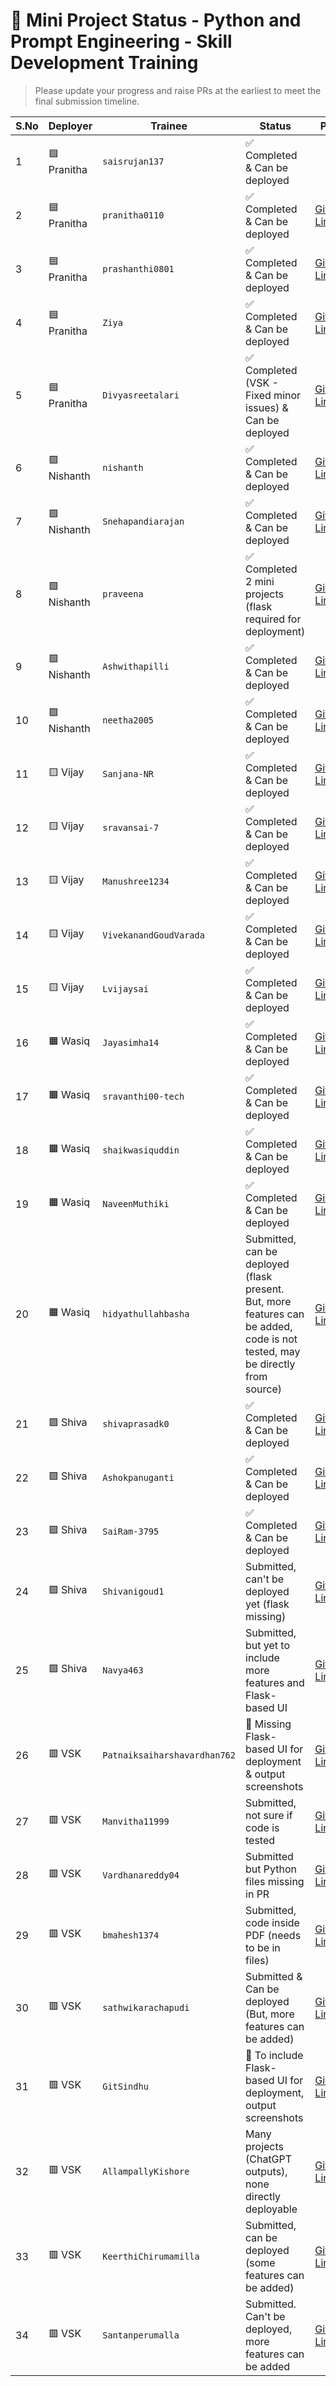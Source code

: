 # 🌟 Mini Project Status - Python and Prompt Engineering - Skill Development Training

> Please update your progress and raise PRs at the earliest to meet the final submission timeline.

| **S.No** | **Deployer** | **Trainee**                  | **Status**                                                                                                                   | **Path**                                                                                                                                                                                                      |
| ------- | ------------ | ---------------------------- | ---------------------------------------------------------------------------------------------------------------------------- | ------------------------------------------------------------------------------------------------------------------------------------------------------------------------------------------------------------- |
| 1  | 🟦 Pranitha  | `saisrujan137`               | ✅ Completed & Can be deployed                                                                                                |                                                                                                                                                                                                               |
| 2  | 🟦 Pranitha  | `pranitha0110`               | ✅ Completed & Can be deployed                                                                                                | [GitHub Link](https://github.com/saikrishnavadali05/SSSSO-RR-District-Skill-Development-Training/tree/master/may_2025_contributions/)                                                                         |
| 3  | 🟦 Pranitha  | `prashanthi0801`             | ✅ Completed & Can be deployed                                                                                                | [GitHub Link](https://github.com/saikrishnavadali05/SSSSO-RR-District-Skill-Development-Training/tree/master/may_2025_contributions/)                                                                         |
| 4  | 🟦 Pranitha  | `Ziya`                       | ✅ Completed & Can be deployed                                                                                                | [GitHub Link](https://github.com/saikrishnavadali05/SSSSO-RR-District-Skill-Development-Training/tree/master/may_2025_contributions/PY-F-127_Ziya_Samreen_submission/mini-project)                            |
| 5  | 🟦 Pranitha  | `Divyasreetalari`            | ✅ Completed (VSK - Fixed minor issues) & Can be deployed                                                                     | [GitHub Link](https://github.com/saikrishnavadali05/SSSSO-RR-District-Skill-Development-Training/tree/master/may_2025_contributions/PY-F-102_divyasreetalari_submission/triviaquiz_flask)                     |
| 6  | 🟩 Nishanth  | `nishanth`                   | ✅ Completed & Can be deployed                                                                                                | [GitHub Link](https://github.com/saikrishnavadali05/SSSSO-RR-District-Skill-Development-Training/tree/master/may_2025_contributions/PY-M-58_Nishanth_Thula_Submission/Mini_Project/typing_speed_tester_flask) |
| 7  | 🟩 Nishanth  | `Snehapandiarajan`           | ✅ Completed & Can be deployed                                                                                                | [GitHub Link](https://github.com/saikrishnavadali05/SSSSO-RR-District-Skill-Development-Training/tree/master/may_2025_contributions/)                                                                         |
| 8  | 🟩 Nishanth  | `praveena`                   | ✅ Completed 2 mini projects (flask required for deployment)                                                                  | [GitHub Link](https://github.com/saikrishnavadali05/SSSSO-RR-District-Skill-Development-Training/tree/master/may_2025_contributions/)                                                                         |
| 9  | 🟩 Nishanth  | `Ashwithapilli`              | ✅ Completed & Can be deployed                                                                                                | [GitHub Link](https://github.com/saikrishnavadali05/SSSSO-RR-District-Skill-Development-Training/tree/master/may_2025_contributions/)                                                                         |
| 10 | 🟩 Nishanth  | `neetha2005`                 | ✅ Completed & Can be deployed                                                                                                | [GitHub Link](https://github.com/saikrishnavadali05/SSSSO-RR-District-Skill-Development-Training/tree/master/may_2025_contributions/)                                                                         |
| 11 | 🟨 Vijay     | `Sanjana-NR`                 | ✅ Completed & Can be deployed                                                                                                | [GitHub Link](https://github.com/saikrishnavadali05/SSSSO-RR-District-Skill-Development-Training/tree/master/may_2025_contributions/)                                                                         |
| 12 | 🟨 Vijay     | `sravansai-7`                | ✅ Completed & Can be deployed                                                                                                | [GitHub Link](https://github.com/saikrishnavadali05/SSSSO-RR-District-Skill-Development-Training/tree/master/may_2025_contributions/)                                                                         |
| 13 | 🟨 Vijay     | `Manushree1234`              | ✅ Completed & Can be deployed                                                                                                | [GitHub Link](https://github.com/saikrishnavadali05/SSSSO-RR-District-Skill-Development-Training/tree/master/may_2025_contributions/)                                                                         |
| 14 | 🟨 Vijay     | `VivekanandGoudVarada`       | ✅ Completed & Can be deployed                                                                                                | [GitHub Link](https://github.com/saikrishnavadali05/SSSSO-RR-District-Skill-Development-Training/tree/master/may_2025_contributions/)                                                                         |
| 15 | 🟨 Vijay     | `Lvijaysai`                  | ✅ Completed & Can be deployed                                                                                                | [GitHub Link](https://github.com/saikrishnavadali05/SSSSO-RR-District-Skill-Development-Training/tree/master/may_2025_contributions/)                                                                         |
| 16 | 🟧 Wasiq     | `Jayasimha14`                | ✅ Completed & Can be deployed                                                                                                | [GitHub Link](https://github.com/saikrishnavadali05/SSSSO-RR-District-Skill-Development-Training/tree/master/may_2025_contributions/)                                                                         |
| 17 | 🟧 Wasiq     | `sravanthi00-tech`           | ✅ Completed & Can be deployed                                                                                                | [GitHub Link](https://github.com/saikrishnavadali05/SSSSO-RR-District-Skill-Development-Training/tree/master/may_2025_contributions/)                                                                         |
| 18 | 🟧 Wasiq     | `shaikwasiquddin`            | ✅ Completed & Can be deployed                                                                                                | [GitHub Link](https://github.com/saikrishnavadali05/SSSSO-RR-District-Skill-Development-Training/tree/master/may_2025_contributions/ShaikWasiq_submission/)                                                   |
| 19 | 🟧 Wasiq     | `NaveenMuthiki`              | ✅ Completed & Can be deployed                                                                                                | [GitHub Link](https://github.com/saikrishnavadali05/SSSSO-RR-District-Skill-Development-Training/tree/master/may_2025_contributions/)                                                                         |
| 20 | 🟧 Wasiq     | `hidyathullahbasha`          | Submitted, can be deployed (flask present. But, more features can be added, code is not tested, may be directly from source) | [GitHub Link](https://github.com/saikrishnavadali05/SSSSO-RR-District-Skill-Development-Training/tree/master/may_2025_contributions/PY-M-Hidyatullah-Basha)                                                   |
| 21 | 🟪 Shiva     | `shivaprasadk0`              | ✅ Completed & Can be deployed                                                                                                | [GitHub Link](https://github.com/saikrishnavadali05/SSSSO-RR-District-Skill-Development-Training/tree/master/may_2025_contributions/Shiva_Prasad_Katukojula)                                                  |
| 22 | 🟪 Shiva     | `Ashokpanuganti`             | ✅ Completed & Can be deployed                                                                                                | [GitHub Link](https://github.com/saikrishnavadali05/SSSSO-RR-District-Skill-Development-Training/tree/master/may_2025_contributions/)                                                                         |
| 23 | 🟪 Shiva     | `SaiRam-3795`                | ✅ Completed & Can be deployed                                                                                                | [GitHub Link](https://github.com/saikrishnavadali05/SSSSO-RR-District-Skill-Development-Training/tree/master/may_2025_contributions/)                                                                         |
| 24 | 🟪 Shiva     | `Shivanigoud1`               | Submitted, can't be deployed yet (flask missing)                                                                             | [GitHub Link](https://github.com/saikrishnavadali05/SSSSO-RR-District-Skill-Development-Training/tree/master/may_2025_contributions/PY-F-139-Shivani_Bandaru)                                                 |
| 25 | 🟪 Shiva     | `Navya463`                   | Submitted, but yet to include more features and Flask-based UI                                                               | [GitHub Link](https://github.com/saikrishnavadali05/SSSSO-RR-District-Skill-Development-Training/tree/master/may_2025_contributions/)                                                                         |
| 26 | 🟥 VSK       | `Patnaiksaiharshavardhan762` | 🔧 Missing Flask-based UI for deployment & output screenshots                                                                | [GitHub Link](https://github.com/saikrishnavadali05/SSSSO-RR-District-Skill-Development-Training/tree/master/may_2025_contributions/)                                                                         |
| 27 | 🟥 VSK       | `Manvitha11999`              | Submitted, not sure if code is tested                                                                                        | [GitHub Link](https://github.com/saikrishnavadali05/SSSSO-RR-District-Skill-Development-Training/tree/master/may_2025_contributions/)                                                                         |
| 28 | 🟥 VSK       | `Vardhanareddy04`            | Submitted but Python files missing in PR                                                                                     | [GitHub Link](https://github.com/saikrishnavadali05/SSSSO-RR-District-Skill-Development-Training/tree/master/may_2025_contributions/)                                                                         |
| 29 | 🟥 VSK       | `bmahesh1374`                | Submitted, code inside PDF (needs to be in files)                                                                            | [GitHub Link](https://github.com/saikrishnavadali05/SSSSO-RR-District-Skill-Development-Training/tree/master/may_2025_contributions/)                                                                         |
| 30 | 🟥 VSK       | `sathwikarachapudi`          | Submitted & Can be deployed (But, more features can be added)                                                                | [GitHub Link](https://github.com/saikrishnavadali05/SSSSO-RR-District-Skill-Development-Training/tree/master/may_2025_contributions/)                                                                         |
| 31 | 🟥 VSK       | `GitSindhu`                  | 🔧 To include Flask-based UI for deployment, output screenshots                                                              | [GitHub Link](https://github.com/saikrishnavadali05/SSSSO-RR-District-Skill-Development-Training/tree/master/may_2025_contributions/)                                                                         |
| 32 | 🟥 VSK       | `AllampallyKishore`          | Many projects (ChatGPT outputs), none directly deployable                                                                    | [GitHub Link](https://github.com/saikrishnavadali05/SSSSO-RR-District-Skill-Development-Training/tree/master/may_2025_contributions/)                                                                         |
| 33 | 🟥 VSK       | `KeerthiChirumamilla`        | Submitted, can be deployed (some features can be added)                                                                      | [GitHub Link](https://github.com/saikrishnavadali05/SSSSO-RR-District-Skill-Development-Training/tree/master/may_2025_contributions/)                                                                         |
| 34 | 🟥 VSK       | `Santanperumalla`            | Submitted. Can't be deployed, more features can be added                                                                     | [GitHub Link](https://github.com/saikrishnavadali05/SSSSO-RR-District-Skill-Development-Training/tree/master/may_2025_contributions/)                                                                         |

